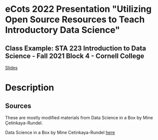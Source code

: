 # eCots 2022 Presentation "Utilizing Open Source Resources to Teach Introductory Data Science"
## Class Example: STA 223 Introduction to Data Science - Fall 2021 Block 4 - Cornell College

[Slides](https://stats-tgeorge.github.io/DSC223_Fall2022_CornellCollege/slides/poster_slides.html)

# Description


## Sources

These are mostly modified materials from Data Science in a Box by Mine Çetinkaya-Rundel. 

Data Science in a Box by Mine Cetinkaya-Rundel [here](https://datasciencebox.org/)
